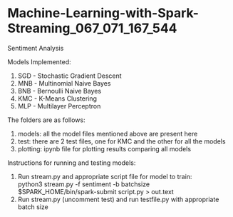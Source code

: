 # Machine-Learning-with-Spark-Streaming_067_071_167_544
Sentiment Analysis

Models Implemented:
1. SGD - Stochastic Gradient Descent 
2. MNB - Multinomial Naive Bayes 
3. BNB - Bernoulli Naive Bayes
4. KMC - K-Means Clustering 
5. MLP - Multilayer Perceptron

The folders are as follows:
1. models: all the model files mentioned above are present here
2. test: there are 2 test files, one for KMC and the other for all the models
3. plotting: ipynb file for plotting results comparing all models

Instructions for running and testing models:

1. Run stream.py and appropriate script file for model to train:
   <br>
   python3 stream.py -f sentiment -b batchsize
   <br>
   $SPARK_HOME/bin/spark-submit script.py > out.text 
   <br>
2. Run stream.py (uncomment test) and run testfile.py with appropriate batch size

  
